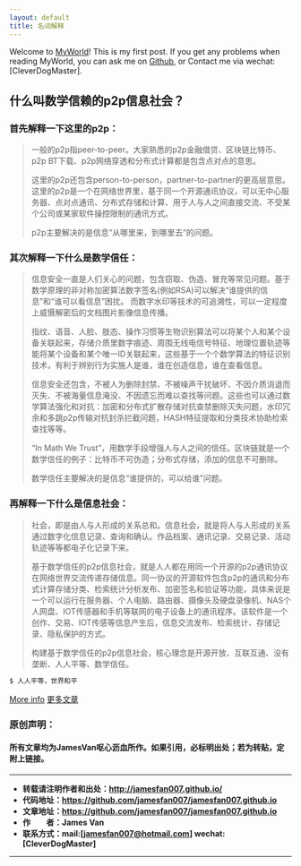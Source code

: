 ```yaml
---
layout: default
title: 名词解释
---
```


Welcome to [MyWorld](http://jamesfan007.github.io/)! This is my first post.  If you get any problems when reading MyWorld, you can ask me on [Github](https://github.com/jamesfan007/jamesfan007.github.io), or Contact me via wechat:[CleverDogMaster].

## 什么叫数学信赖的p2p信息社会？

### 首先解释一下这里的p2p：

> 一般的p2p指peer-to-peer。大家熟悉的p2p金融借贷、区块链比特币、p2p BT下载、p2p网络穿透和分布式计算都是包含点对点的意思。
> 
> 这里的p2p还包含person-to-person，partner-to-partner的更高层意思。
> 这里的p2p是一个在网络世界里，基于同一个开源通讯协议，可以无中心服务器、点对点通讯、分布式存储和计算、用于人与人之间直接交流、不受某个公司或某家软件操控限制的通讯方式。
> 
> p2p主要解决的是信息“从哪里来，到哪里去”的问题。

### 其次解释一下什么是数学信任：

> 信息安全一直是人们关心的问题，包含窃取、伪造、冒充等常见问题。基于数学原理的非对称加密算法数字签名(例如RSA)可以解决“谁提供的信息”和“谁可以看信息”困扰。 而数字水印等技术的可追溯性，可以一定程度上威慑解密后的文档图片影像信息传播。
> 
> 指纹、语音、人脸、肢态、操作习惯等生物识别算法可以将某个人和某个设备关联起来，存储介质里数字痕迹、周围无线电信号特征、地理位置轨迹等能将某个设备和某个唯一ID关联起来，这些基于一个个数学算法的特征识别技术，有利于辨别行为实施人是谁，谁在创造信息，谁在查看信息。
> 
> 信息安全还包含，不被人为删除封禁、不被噪声干扰破坏、不因介质消退而灭失、不被海量信息淹没、不因遗忘而难以查找等问题。这些也可以通过数学算法强化和对抗：加密和分布式扩散存储对抗查禁删除灭失问题，水印冗余和多跳p2p传输对抗封杀拦截问题，HASH特征提取和分类技术协助检索查找等等。
> 
> “In Math We Trust”，用数学手段增强人与人之间的信任。区块链就是一个数学信任的例子：比特币不可伪造；分布式存储，添加的信息不可删除。
> 
> 数学信任主要解决的是信息“谁提供的，可以给谁”问题。

### 再解释一下什么是信息社会：

> 社会，即是由人与人形成的关系总和。信息社会，就是将人与人形成的关系通过数字化信息记录、查询和确认。作品档案、通讯记录、交易记录、活动轨迹等等都电子化记录下来。
> 
> 基于数学信任的p2p信息社会，就是人人都在用同一个开源的p2p通讯协议在网络世界交流传递存储信息。同一协议的开源软件包含p2p的通讯和分布式计算存储分类、检索统计分析发布、加密签名和验证等功能，具体来说是一个可以运行在服务器、个人电脑、路由器、摄像头及硬盘录像机、NAS个人网盘、IOT传感器和手机等联网的电子设备上的通讯程序。该软件是一个创作、交易、IOT传感等信息产生后，信息交流发布、检索统计、存储记录、隐私保护的方式。
> 
> 构建基于数学信任的p2p信息社会，核心理念是开源开放、互联互通、没有垄断、人人平等、数学信任。

```bash
$ 人人平等，世界和平
```

[More info](http://jamesfan007.github.io/)
[更多文章](http://jamesfan007.github.io/)

### 原创声明：

#### 所有文章均为JamesVan呕心沥血所作。如果引用，必标明出处；若为转贴，定附上链接。

---

- **转载请注明作者和出处：http://jamesfan007.github.io/**
- **代码地址：https://github.com/jamesfan007/jamesfan007.github.io**
- **文章地址：https://github.com/jamesfan007/jamesfan007.github.io**
- **作&emsp;&emsp;者：James Van**
- **联系方式：mail:[jamesfan007@hotmail.com] wechat:[CleverDogMaster]**

---
